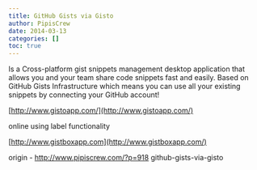 ```yaml
---
title: GitHub Gists via Gisto
author: PipisCrew
date: 2014-03-13
categories: []
toc: true
---
```


Is a Cross-platform gist snippets management desktop application that allows you and your team share code snippets fast and easily. Based on GitHub Gists Infrastructure which means you can use all your existing snippets by connecting your GitHub account!

[http://www.gistoapp.com/](http://www.gistoapp.com/)

online using label functionality

[http://www.gistboxapp.com](http://www.gistboxapp.com/)

origin - http://www.pipiscrew.com/?p=918 github-gists-via-gisto